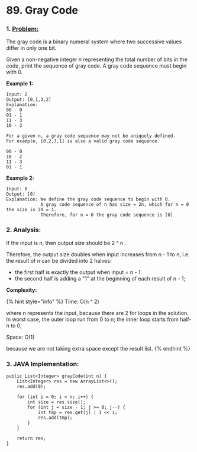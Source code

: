 # 89. Gray Code

### 1. [Problem: ](https://leetcode.com/problems/gray-code/description/)

The gray code is a binary numeral system where two successive values differ in only one bit.

Given a non-negative integer _n_ representing the total number of bits in the code, print the sequence of gray code. A gray code sequence must begin with 0.

**Example 1:**

```text
Input: 2
Output: [0,1,3,2]
Explanation:
00 - 0
01 - 1
11 - 3
10 - 2

For a given n, a gray code sequence may not be uniquely defined.
For example, [0,2,3,1] is also a valid gray code sequence.

00 - 0
10 - 2
11 - 3
01 - 1
```

**Example 2:**

```text
Input: 0
Output: [0]
Explanation: We define the gray code sequence to begin with 0.
             A gray code sequence of n has size = 2n, which for n = 0 the size is 20 = 1.
             Therefore, for n = 0 the gray code sequence is [0]
```



### **2. Analysis:** 

If the input is n, then output size should be 2 ^ n .

Therefore, the output size doubles when input increases from n - 1 to n, i.e. the result of n can be divided into 2 halves:

* the first half is exactly the output when input = n - 1
* the second half is adding a "1" at the beginning of each result of n - 1;

**Complexity:**

{% hint style="info" %}
Time: O\(n ^ 2\)

where n represents the input, because there are 2 for loops in the solution. In worst case, the outer loop run from 0 to n; the inner loop starts from half-n to 0;

Space: O\(1\)

because we are not taking extra space except the result list.
{% endhint %}



### 3. JAVA Implementation:

```text
public List<Integer> grayCode(int n) {
    List<Integer> res = new ArrayList<>();
    res.add(0);
        
    for (int i = 0; i < n; i++) {
        int size = res.size();
        for (int j = size - 1; j >= 0; j--) {
            int tmp = res.get(j) | 1 << i;
            res.add(tmp);
        }
    }
        
    return res;  
}
```

